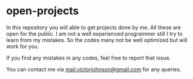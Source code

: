# open-projects

In this repository you will able to get projects done by me. All these are open for the public. I am not a well experienced programmer still I try to learn from my mistakes. So the codes many not be well optimized but will work for you.

If you find any mistakes in any codes, feel free to report that issue.

You can contact me via mail.victorjohnson@gmail.com for any queries.

